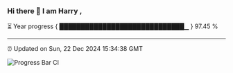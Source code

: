 ### Hi there 👋 I am Harry , 

⏳ Year progress { █████████████████████████████▁ } 97.45 %

---

⏰ Updated on Sun, 22 Dec 2024 15:34:38 GMT

![Progress Bar CI](https://github.com/duykhang68/duykhang68/workflows/Progress%20Bar%20CI/badge.svg)
